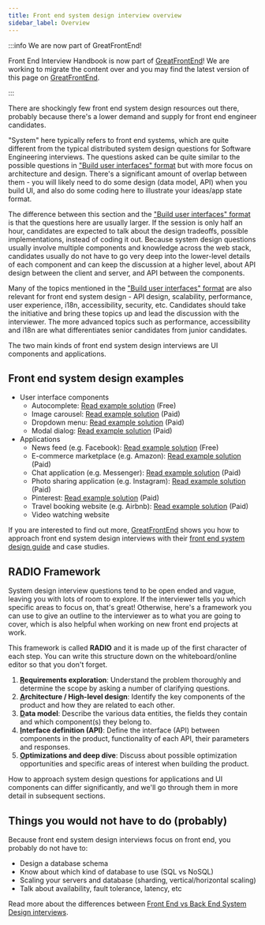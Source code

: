 ```yaml
---
title: Front end system design interview overview
sidebar_label: Overview
---
```


:::info We are now part of GreatFrontEnd!

Front End Interview Handbook is now part of [GreatFrontEnd](https://www.greatfrontend.com)! We are working to migrate the content over and you may find the latest version of this page on [GreatFrontEnd](https://www.greatfrontend.com/system-design).

:::

There are shockingly few front end system design resources out there, probably because there's a lower demand and supply for front end engineer candidates.

"System" here typically refers to front end systems, which are quite different from the typical distributed system design questions for Software Engineering interviews. The questions asked can be quite similar to the possible questions in ["Build user interfaces" format](./build-front-end-user-interfaces.md) but with more focus on architecture and design. There's a significant amount of overlap between them - you will likely need to do some design (data model, API) when you build UI, and also do some coding here to illustrate your ideas/app state format.

The difference between this section and the ["Build user interfaces" format](./build-front-end-user-interfaces.md) is that the questions here are usually larger. If the session is only half an hour, candidates are expected to talk about the design tradeoffs, possible implementations, instead of coding it out. Because system design questions usually involve multiple components and knowledge across the web stack, candidates usually do not have to go very deep into the lower-level details of each component and can keep the discussion at a higher level, about API design between the client and server, and API between the components.

Many of the topics mentioned in the ["Build user interfaces" format](./build-front-end-user-interfaces.md) are also relevant for front end system design - API design, scalability, performance, user experience, i18n, accessibility, security, etc. Candidates should take the initiative and bring these topics up and lead the discussion with the interviewer. The more advanced topics such as performance, accessibility and i18n are what differentiates senior candidates from junior candidates.

The two main kinds of front end system design interviews are UI components and applications.

## Front end system design examples

- User interface components
  - Autocomplete: [Read example solution](https://www.greatfrontend.com/questions/system-design/autocomplete) (Free)
  - Image carousel: [Read example solution](https://www.greatfrontend.com/questions/system-design/image-carousel) (Paid)
  - Dropdown menu: [Read example solution](https://www.greatfrontend.com/questions/system-design/dropdown-menu) (Paid)
  - Modal dialog: [Read example solution](https://www.greatfrontend.com/questions/system-design/modal-dialog) (Paid)
- Applications
  - News feed (e.g. Facebook): [Read example solution](https://www.greatfrontend.com/questions/system-design/news-feed-facebook) (Free)
  - E-commerce marketplace (e.g. Amazon): [Read example solution](https://www.greatfrontend.com/questions/system-design/e-commerce-amazon) (Paid)
  - Chat application (e.g. Messenger): [Read example solution](https://www.greatfrontend.com/questions/system-design/chat-application-messenger) (Paid)
  - Photo sharing application (e.g. Instagram): [Read example solution](https://www.greatfrontend.com/questions/system-design/photo-sharing-instagram) (Paid)
  - Pinterest: [Read example solution](https://www.greatfrontend.com/questions/system-design/pinterest) (Paid)
  - Travel booking website (e.g. Airbnb): [Read example solution](https://www.greatfrontend.com/questions/system-design/travel-booking-airbnb) (Paid)
  - Video watching website

If you are interested to find out more, [GreatFrontEnd](https://www.greatfrontend.com/) shows you how to approach front end system design interviews with their [front end system design guide](https://www.greatfrontend.com/system-design) and case studies. 

## RADIO Framework

System design interview questions tend to be open ended and vague, leaving you with lots of room to explore. If the interviewer tells you which specific areas to focus on, that's great! Otherwise, here's a framework you can use to give an outline to the interviewer as to what you are going to cover, which is also helpful when working on new front end projects at work.

This framework is called **RADIO** and it is made up of the first character of each step. You can write this structure down on the whiteboard/online editor so that you don't forget.

1. **<u>R</u>equirements exploration**: Understand the problem thoroughly and determine the scope by asking a number of clarifying questions.
1. **<u>A</u>rchitecture / High-level design**: Identify the key components of the product and how they are related to each other.
1. **<u>D</u>ata model**: Describe the various data entities, the fields they contain and which component(s) they belong to.
1. **<u>I</u>nterface definition (API)**: Define the interface (API) between components in the product, functionality of each API, their parameters and responses.
1. **<u>O</u>ptimizations and deep dive**: Discuss about possible optimization opportunities and specific areas of interest when building the product.

How to approach system design questions for applications and UI components can differ significantly, and we'll go through them in more detail in subsequent sections.

## Things you would not have to do (probably)

Because front end system design interviews focus on front end, you probably do not have to:

- Design a database schema
- Know about which kind of database to use (SQL vs NoSQL)
- Scaling your servers and database (sharding, vertical/horizontal scaling)
- Talk about availability, fault tolerance, latency, etc

Read more about the differences between [Front End vs Back End System Design interviews](/blog/front-end-vs-back-end-system-design-interviews/#differences).
